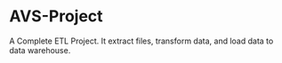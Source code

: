 # AVS-Project
A Complete ETL Project.  It extract files, transform data, and load data to data warehouse.

